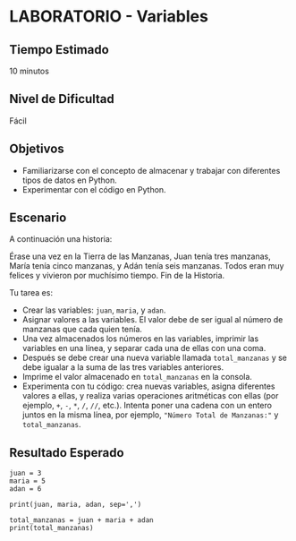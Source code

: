 # LABORATORIO - Variables

## Tiempo Estimado

10 minutos

## Nivel de Dificultad

Fácil

## Objetivos
 
* Familiarizarse con el concepto de almacenar y trabajar con diferentes tipos de datos en Python.
* Experimentar con el código en Python.

## Escenario

A continuación una historia:

Érase una vez en la Tierra de las Manzanas, Juan tenía tres manzanas, María tenía cinco manzanas, y Adán tenía seis manzanas. Todos eran muy felices y vivieron por muchísimo tiempo. Fin de la Historia.

Tu tarea es:

* Crear las variables: `juan`, `maria`, y `adan`.
* Asignar valores a las variables. El valor debe de ser igual al número de manzanas que cada quien tenía.
* Una vez almacenados los números en las variables, imprimir las variables en una línea, y separar cada una de ellas con una coma.
* Después se debe crear una nueva variable llamada `total_manzanas` y se debe igualar a la suma de las tres variables anteriores.
* Imprime el valor almacenado en `total_manzanas` en la consola.
* Experimenta con tu código: crea nuevas variables, asigna diferentes valores a ellas, y realiza varias operaciones aritméticas con ellas (por ejemplo, `+`, `-`, `*`, `/`, `//`, etc.). Intenta poner una cadena con un entero juntos en la misma línea, por ejemplo, `"Número Total de Manzanas:"` y `total_manzanas`.

## Resultado Esperado

```
juan = 3
maria = 5
adan = 6

print(juan, maria, adan, sep=',')

total_manzanas = juan + maria + adan
print(total_manzanas)
```
